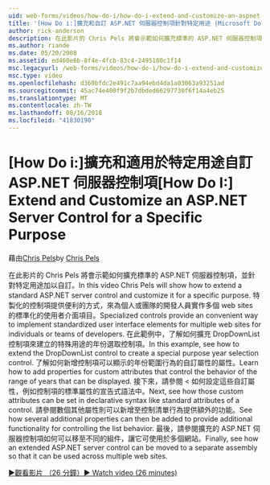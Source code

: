 ```yaml
---
uid: web-forms/videos/how-do-i/how-do-i-extend-and-customize-an-aspnet-server-control-for-a-specific-purpose
title: '[How Do i:]擴充和自訂 ASP.NET 伺服器控制項針對特定用途 |Microsoft Docs'
author: rick-anderson
description: 在此影片的 Chris Pels 將會示範如何擴充標準的 ASP.NET 伺服器控制項，並針對特定用途加以自訂。 特製化的控制項提供 c...
ms.author: riande
ms.date: 05/20/2008
ms.assetid: ed460e6b-8f4e-4fcb-83c4-2495180c1f14
msc.legacyurl: /web-forms/videos/how-do-i/how-do-i-extend-and-customize-an-aspnet-server-control-for-a-specific-purpose
msc.type: video
ms.openlocfilehash: d360bfdc2e491c7aa94ebd4da1a03063a93251ad
ms.sourcegitcommit: 45ac74e400f9f2b7dbded66297730f6f14a4eb25
ms.translationtype: MT
ms.contentlocale: zh-TW
ms.lasthandoff: 08/16/2018
ms.locfileid: "41830190"
---
```

<a name="how-do-i-extend-and-customize-an-aspnet-server-control-for-a-specific-purpose"></a><span data-ttu-id="1ecd4-104">[How Do i:]擴充和適用於特定用途自訂 ASP.NET 伺服器控制項</span><span class="sxs-lookup"><span data-stu-id="1ecd4-104">[How Do I:] Extend and Customize an ASP.NET Server Control for a Specific Purpose</span></span>
====================
<span data-ttu-id="1ecd4-105">藉由[Chris Pels](https://twitter.com/chrispels)</span><span class="sxs-lookup"><span data-stu-id="1ecd4-105">by [Chris Pels](https://twitter.com/chrispels)</span></span>

<span data-ttu-id="1ecd4-106">在此影片的 Chris Pels 將會示範如何擴充標準的 ASP.NET 伺服器控制項，並針對特定用途加以自訂。</span><span class="sxs-lookup"><span data-stu-id="1ecd4-106">In this video Chris Pels will show how to extend a standard ASP.NET server control and customize it for a specific purpose.</span></span> <span data-ttu-id="1ecd4-107">特製化的控制項提供便利的方式，來為個人或團隊的開發人員實作多個 web sites 的標準化的使用者介面項目。</span><span class="sxs-lookup"><span data-stu-id="1ecd4-107">Specialized controls provide an convenient way to implement standardized user interface elements for multiple web sites for individuals or teams of developers.</span></span> <span data-ttu-id="1ecd4-108">在此範例中，了解如何擴充 DropDownList 控制項來建立的特殊用途的年份選取控制項。</span><span class="sxs-lookup"><span data-stu-id="1ecd4-108">In this example, see how to extend the DropDownList control to create a special purpose year selection control.</span></span> <span data-ttu-id="1ecd4-109">了解如何新增控制項可以顯示的年份範圍行為的自訂屬性的屬性。</span><span class="sxs-lookup"><span data-stu-id="1ecd4-109">Learn how to add properties for custom attributes that control the behavior of the range of years that can be displayed.</span></span> <span data-ttu-id="1ecd4-110">接下來，請參閱 < 如何設定這些自訂屬性，例如控制項的標準屬性的宣告式語法中。</span><span class="sxs-lookup"><span data-stu-id="1ecd4-110">Next, see how those custom attributes can be set in declarative syntax like standard attributes of a control.</span></span> <span data-ttu-id="1ecd4-111">請參閱數個其他屬性則可以新增至控制清單行為提供額外的功能。</span><span class="sxs-lookup"><span data-stu-id="1ecd4-111">See how several additional properties can then be added to provide additional functionality for controlling the list behavior.</span></span> <span data-ttu-id="1ecd4-112">最後，請參閱擴充的 ASP.NET 伺服器控制項如何可以移至不同的組件，讓它可使用於多個網站。</span><span class="sxs-lookup"><span data-stu-id="1ecd4-112">Finally, see how an extended ASP.NET server control can be moved to a separate assembly so that it can be used across multiple web sites.</span></span>

[<span data-ttu-id="1ecd4-113">&#9654;觀看影片 （26 分鐘）</span><span class="sxs-lookup"><span data-stu-id="1ecd4-113">&#9654; Watch video (26 minutes)</span></span>](https://channel9.msdn.com/Blogs/ASP-NET-Site-Videos/how-do-i-extend-and-customize-an-aspnet-server-control-for-a-specific-purpose)
